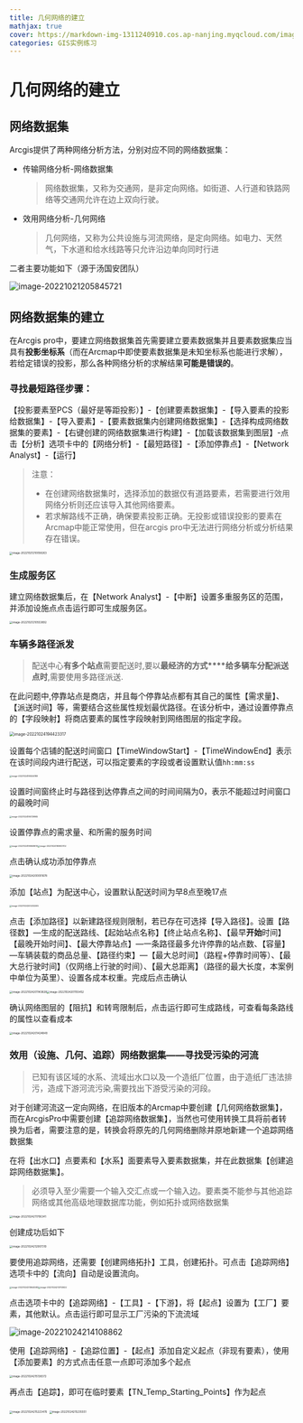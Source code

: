 ```yaml
---
title: 几何网络的建立
mathjax: true
cover: https://markdown-img-1311240910.cos.ap-nanjing.myqcloud.com/image-20221024201143828.png
categories: GIS实例练习
---
```

# 几何网络的建立

## 网络数据集

Arcgis提供了两种网络分析方法，分别对应不同的网络数据集：

- 传输网络分析-网络数据集

  > 网络数据集，又称为交通网，是非定向网络。如街道、人行道和铁路网络等交通网允许在边上双向行驶。

- 效用网络分析-几何网络

  > 几何网络，又称为公共设施与河流网络，是定向网络。如电力、天然气，下水道和给水线路等只允许沿边单向同时行进

二者主要功能如下（源于汤国安团队）

![image-20221021205845721](https://markdown-img-1311240910.cos.ap-nanjing.myqcloud.com/image-20221021205845721.png)



## 网络数据集的建立

在Arcgis pro中，要建立网络数据集首先需要建立要素数据集并且要素数据集应当具有**投影坐标系**（而在Arcmap中即使要素数据集是未知坐标系也能进行求解），若给定错误的投影，那么各种网络分析的求解结果**可能是错误的**。

### 寻找最短路径步骤：

【投影要素至PCS（最好是等距投影）】-【创建要素数据集】-【导入要素的投影给数据集】-【导入要素】-【要素数据集内创建网络数据集】-【选择构成网络数据集的要素】-【右键创建的网络数据集进行构建】-【加载该数据集到图层】-点击【分析】选项卡中的【网络分析】-【最短路径】-【添加停靠点】-【Network Analyst】-【运行】

> 注意：
>
> - 在创建网络数据集时，选择添加的数据仅有道路要素，若需要进行效用网络分析则还应该导入其他网络要素。
> - 若求解路线不正确，确保要素投影正确。无投影或错误投影的要素在Arcmap中能正常使用，但在arcgis pro中无法进行网络分析或分析结果存在错误。

<img src="https://markdown-img-1311240910.cos.ap-nanjing.myqcloud.com/image-20221021210058263.png" alt="image-20221021210058263" style="zoom:33%;" />

### 生成服务区

建立网络数据集后，在【Network Analyst】-【中断】设置多重服务区的范围，并添加设施点点击运行即可生成服务区。

<img src="https://markdown-img-1311240910.cos.ap-nanjing.myqcloud.com/image-20221021210553892.png" alt="image-20221021210553892" style="zoom:33%;" />

### 车辆多路径派发

> 配送中心**有多个站点**需要配送时,要以**最经济的方式****给多辆车分配派送点时**,需要使用多路径派送.

在此问题中,停靠站点是商店，并且每个停靠站点都有其自己的属性【需求量】、【派送时间】等，需要结合这些属性规划最优路径。在该分析中，通过设置停靠点的【字段映射】将商店要素的属性字段映射到网络图层的指定字段。

<img src="https://markdown-img-1311240910.cos.ap-nanjing.myqcloud.com/image-20221024194423317.png" alt="image-20221024194423317" style="zoom:50%;" />

设置每个店铺的配送时间窗口【TimeWindowStart】-【TimeWindowEnd】表示在该时间段内进行配送，可以指定要素的字段或者设置默认值`hh:mm:ss`

<img src="https://markdown-img-1311240910.cos.ap-nanjing.myqcloud.com/image-20221024195534188.png" alt="image-20221024195534188" style="zoom:25%;" />

设置时间窗终止时与路径到达停靠点之间的时间间隔为0，表示不能超过时间窗口的最晚时间

<img src="https://markdown-img-1311240910.cos.ap-nanjing.myqcloud.com/image-20221024195729965.png" alt="image-20221024195729965" style="zoom:25%;" />

设置停靠点的需求量、和所需的服务时间

<img src="https://markdown-img-1311240910.cos.ap-nanjing.myqcloud.com/image-20221024195849610.png" alt="image-20221024195849610" style="zoom:25%;" /><img src="https://markdown-img-1311240910.cos.ap-nanjing.myqcloud.com/image-20221024195903702.png" alt="image-20221024195903702" style="zoom:25%;" />

点击确认成功添加停靠点

<img src="https://markdown-img-1311240910.cos.ap-nanjing.myqcloud.com/image-20221024200001678.png" alt="image-20221024200001678" style="zoom: 33%;" />

添加【站点】为配送中心，设置默认配送时间为早8点至晚17点

<img src="https://markdown-img-1311240910.cos.ap-nanjing.myqcloud.com/image-20221024200232265.png" alt="image-20221024200232265" style="zoom:25%;" />

点击【添加路径】以新建路径规则限制，若已存在可选择【导入路径】。设置【路径数】—生成的配送路线、【起始站点名称】【终止站点名称】、【最早**开始**时间】【最晚开始时间】、【最大停靠站点】—一条路径最多允许停靠的站点数、【容量】—车辆装载的商品总量、【路径约束】—【最大总时间】（路程+停靠时间等）、【最大总行驶时间】（仅网络上行驶的时间）、【最大总距离】（路径的最大长度，本案例中单位为英里）、设置各成本权重。完成后点击确认

<img src="https://markdown-img-1311240910.cos.ap-nanjing.myqcloud.com/image-20221024201143828.png" alt="image-20221024201143828" style="zoom:33%;" /><img src="https://markdown-img-1311240910.cos.ap-nanjing.myqcloud.com/image-20221024201155452.png" alt="image-20221024201155452" style="zoom:33%;" />

确认网络图层的【阻抗】和转弯限制后，点击运行即可生成路线，可查看每条路线的属性以查看成本

<img src="https://markdown-img-1311240910.cos.ap-nanjing.myqcloud.com/image-20221024201424849.png" alt="image-20221024201424849" style="zoom:33%;" />

### 效用（设施、几何、追踪）网络数据集——寻找受污染的河流

> 已知有该区域的水系、流域出水口以及一个造纸厂位置，由于造纸厂违法排污，造成下游河流污染,需要找出下游受污染的河段。

对于创建河流这一定向网络，在旧版本的Arcmap中要创建【几何网络数据集】，而在ArcgisPro中需要创建【追踪网络数据集】，当然也可使用转换工具将前者转换为后者，需要注意的是，转换会将原先的几何网络删除并原地新建一个追踪网络数据集

在将【出水口】点要素和【水系】面要素导入要素数据集，并在此数据集【创建追踪网络数据集】。

> 必须导入至少需要一个输入交汇点或一个输入边。要素类不能参与其他追踪网络或其他高级地理数据库功能，例如拓扑或网络数据集

<img src="https://markdown-img-1311240910.cos.ap-nanjing.myqcloud.com/image-20221024211706341.png" alt="image-20221024211706341" style="zoom:33%;" />

创建成功后如下

<img src="https://markdown-img-1311240910.cos.ap-nanjing.myqcloud.com/image-20221024212907310.png" alt="image-20221024212907310" style="zoom:33%;" />

要使用追踪网络，还需要【创建网络拓扑】工具，创建拓扑。可点击【追踪网络】选项卡中的【流向】自动是设置流向。

<img src="https://markdown-img-1311240910.cos.ap-nanjing.myqcloud.com/image-20221024213644583.png" alt="image-20221024213644583" style="zoom:25%;" /><img src="https://markdown-img-1311240910.cos.ap-nanjing.myqcloud.com/image-20221024213703622.png" alt="image-20221024213703622" style="zoom:25%;" />

点击选项卡中的【追踪网络】-【工具】-【下游】，将【起点】设置为【工厂】要素，其他默认。点击运行即可显示工厂污染的下流流域

![image-20221024214108862](https://markdown-img-1311240910.cos.ap-nanjing.myqcloud.com/image-20221024214108862.png)

使用【追踪网络】-【追踪位置】-【起点】添加自定义起点（非现有要素），使用【添加要素】的方式点击任意一点即可添加多个起点

<img src="https://markdown-img-1311240910.cos.ap-nanjing.myqcloud.com/image-20221024215138372.png" alt="image-20221024215138372" style="zoom:33%;" />

再点击【追踪】，即可在临时要素【TN_Temp_Starting_Points】作为起点

<img src="https://markdown-img-1311240910.cos.ap-nanjing.myqcloud.com/image-20221024215223476.png" alt="image-20221024215223476" style="zoom:33%;" />

<img src="https://markdown-img-1311240910.cos.ap-nanjing.myqcloud.com/image-20221024215235551.png" alt="image-20221024215235551" style="zoom:33%;" />

